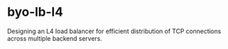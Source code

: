 # byo-lb-l4

Designing an L4 load balancer for efficient distribution of TCP connections across multiple backend servers.
